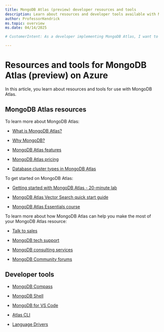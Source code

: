 ```yaml
---
title: MongoDB Atlas (preview) developer resources and tools
description: Learn about resources and developer tools available with MongoDB Atlas (preview).
author: ProfessorKendrick
ms.topic: overview
ms.date: 04/14/2025

# CustomerIntent: As a developer implementing MongoDB Atlas, I want to know about other resources and tools available.

---
```


# Resources and tools for MongoDB Atlas (preview) on Azure 

In this article, you learn about resources and tools for use with MongoDB Atlas.

## MongoDB Atlas resources 

To learn more about MongoDB Atlas: 

- [What is MongoDB Atlas?](https://www.mongodb.com/docs/atlas/)

- [Why MongoDB?](https://www.mongodb.com/resources/products/fundamentals/why-use-mongodb)

- [MongoDB Atlas features](https://www.mongodb.com/atlas) 

- [MongoDB Atlas pricing](https://www.mongodb.com/pricing)

- [Database cluster types in MongoDB Atlas](https://www.mongodb.com/docs/atlas/create-database-deployment/)

To get started on MongoDB Atlas: 

- [Getting started with MongoDB Atlas - 20-minute lab](https://learn.mongodb.com/courses/getting-started-with-mongodb-atlas-lab-only)

- [MongoDB Atlas Vector Search quick start guide](https://www.mongodb.com/docs/atlas/atlas-vector-search/tutorials/vector-search-quick-start/)

- [MongoDB Atlas Essentials course](https://learn.mongodb.com/learning-paths/atlas-essentials) 

To learn more about how MongoDB Atlas can help you make the most of your MongoDB Atlas resource: 

- [Talk to sales](https://www.mongodb.com/company/contact)

- [MongoDB tech support](https://support.mongodb.com/)

- [MongoDB consulting services](https://www.mongodb.com/services/consulting) 

- [MongoDB Community forums](https://www.mongodb.com/community/)

## Developer tools

- [MongoDB Compass](https://www.mongodb.com/docs/compass/current/)

- [MongoDB Shell](https://www.mongodb.com/docs/mongodb-shell/)

- [MongoDB for VS Code](https://www.mongodb.com/docs/mongodb-vscode/)

- [Atlas CLI](https://www.mongodb.com/docs/atlas/atlas-cli/)

- [Language Drivers](https://www.mongodb.com/docs/atlas/driver-connection/) 